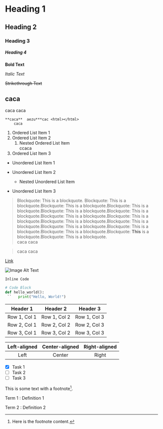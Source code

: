 # Heading 1
## Heading 2
### Heading 3
##### Heading 4

**Bold Text**

*Italic Text*

~~Strikethrough Text~~

caca
---

caca
  caca 

    **caca**  aezu***cac <html></html>
        caca

1. Ordered List Item 1
2. Ordered List Item 2
    1. Nested Ordered List Item  
    ccaca
3. Ordered List Item 3

- Unordered List Item 1

- Unordered List Item 2

  - Nested Unordered List Item

- Unordered List Item 3


> Blockquote: This is a blockquote. Blockquote: This is a blockquote.Blockquote: This is a blockquote.Blockquote: This is a blockquote.Blockquote: This is a blockquote.Blockquote: This is a blockquote.Blockquote: This is a blockquote.Blockquote: This is a blockquote.Blockquote: This is a blockquote.Blockquote: This is a blockquote.Blockquote: This is a blockquote.Blockquote: This is a blockquote.Blockquote: This is a blockquote.Blockquote: **This** is a blockquote.Blockquote: This is a blockquote.  
> caca
> caca

>caca
caca

[Link](https://www.example.com)

![Image Alt Text](https://placekitten.com/200/306)

`Inline Code`

```python
# Code Block
def hello_world():
 ``   print("Hello, World!")
```

| Header 1 | Header 2 | Header 3 |
|-----|----------|----------|
| Row 1, Col 1 | Row 1, Col 2 | Row 1, Col 3 |
| Row 2, Col 1 | Row 2, Col 2 | Row 2, Col 3 |
| Row 3, Col 1 | Row 3, Col 2 | Row 3, Col 3 |

| Left-aligned | Center-aligned | Right-aligned |
|:-------------:|:--------------:|:-------------:|
| Left          | Center         | Right         |

- [x] Task 1
- [ ] Task 2
- [ ] Task 3

This is some text with a footnote[^1].

[^1]: Here is the footnote content.

Term 1
:   Definition 1

Term 2
:   Definition 2
